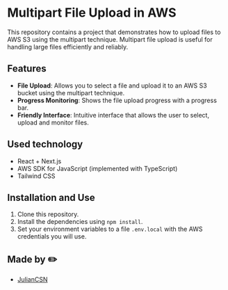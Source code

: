 # Multipart File Upload in AWS

This repository contains a project that demonstrates how to upload files to AWS S3 using the multipart technique. Multipart file upload is useful for handling large files efficiently and reliably.

## Features

- **File Upload**: Allows you to select a file and upload it to an AWS S3 bucket using the multipart technique.
- **Progress Monitoring**: Shows the file upload progress with a progress bar.
- **Friendly Interface**: Intuitive interface that allows the user to select, upload and monitor files.

## Used technology

- React + Next.js
- AWS SDK for JavaScript (implemented with TypeScript)
- Tailwind CSS

## Installation and Use

1. Clone this repository.
2. Install the dependencies using `npm install`.
3. Set your environment variables to a file `.env.local` with the AWS credentials you will use.

## Made by ✏️

  * [JulianCSN](https://github.com/JulianCSN) 
